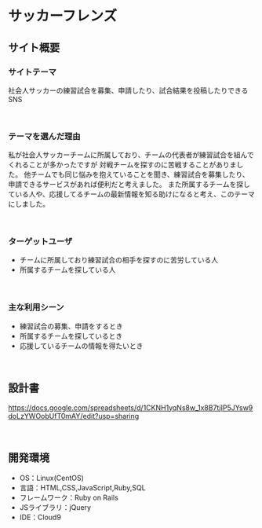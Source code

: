 # サッカーフレンズ

## サイト概要
### サイトテーマ

社会人サッカーの練習試合を募集、申請したり、試合結果を投稿したりできるSNS
<!-- - 〜なコミュニティサイトorレビューサイトorSNS　と１文で記載する -->
​
### テーマを選んだ理由

私が社会人サッカーチームに所属しており、チームの代表者が練習試合を組んでくれることが多かったですが
対戦チームを探すのに苦戦することがありました。
他チームでも同じ悩みを抱えていることを聞き、練習試合を募集したり、申請できるサービスがあれば便利だと考えました。
また所属するチームを探している人や、応援してるチームの最新情報を知る助けになると考え、このテーマにしました。


<!-- 【補足説明】 -->
<!-- - ですます調で記載しましょう。READMEファイルは企業様も見られます。 -->
<!-- - ３文以上記載しましょう。 -->

<!--　★テーマ理由を記載する際のポイント　-->
<!-- - 自分自身の背景の説明（このポートフォリオを作る前提を説明） -->
<!-- - 扱う題材が抱えている問題・課題の説明 -->
<!-- - ターゲットとするユーザーが持つであろう課題の説明（需要をアピールするため） -->
<!-- - 当問題を解決するために、このようなポートフォリオを制作してみようと考えました」という結び -->

<!-- ★記載例 -->
<!-- もともと料理が好きで、オリジナルレシピで料理を作ることが多いのですが、少しずつレシピが1パターンになってきており頭を悩ませていました。 -->
<!-- 身近に自分と同じように、料理を好んでする友人がいないため困っていた所、他の人がどのようなレシピで作っているのかを知れるサービスがあれば便利だと考えました。 -->
<!-- また料理好きな人だけでなく、日々料理を作る必要があるがレシピに困っている人の助けにもなると考え、このテーマにしました。 -->
​
### ターゲットユーザ

- チームに所属しており練習試合の相手を探すのに苦労している人
- 所属するチームを探している人
<!-- 【補足説明】 -->
<!-- - 〜な人という記載方法で、2つ以上記載しましょう -->
<!-- - テーマ理由と矛盾のないターゲットを選出しましょう -->
<!-- - 実際にサービスを利用する立場であると想定しましょう  -->
​
### 主な利用シーン

- 練習試合の募集、申請をするとき
- 所属するチームを探しているとき
- 応援しているチームの情報を得たいとき
<!-- 【補足説明】 -->
<!-- - 〜な時という記載方法で、2つ以上記載しましょう -->
​
## 設計書

https://docs.google.com/spreadsheets/d/1CKNH1yqNs8w_1x8B7tjIP5JYsw9doLzYWOobUfT0mAY/edit?usp=sharing
<!-- 【補足説明】 -->
​
## 開発環境
- OS：Linux(CentOS)
- 言語：HTML,CSS,JavaScript,Ruby,SQL
- フレームワーク：Ruby on Rails
- JSライブラリ：jQuery
- IDE：Cloud9